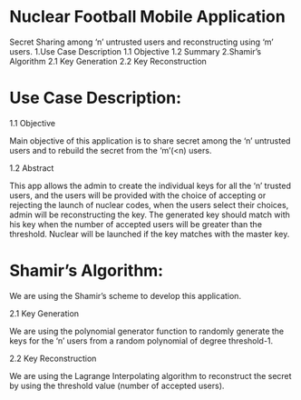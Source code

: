 # Nuclear Football Mobile Application

Secret Sharing among ‘n’ untrusted users and reconstructing using ‘m’ users.
            1.Use Case Description
            1.1 Objective
            1.2 Summary
                     2.Shamir’s Algorithm 
            2.1 Key Generation
            2.2 Key Reconstruction

# Use Case Description:

1.1 Objective

  Main objective of this application is to share secret among the ‘n’ untrusted users and to rebuild the secret from the ‘m’(<n) users.

1.2 Abstract

  This app allows the admin to create the individual keys for all the ‘n’ trusted users, and the users will be provided with the choice of accepting or rejecting the launch of nuclear codes, when the users select their choices, admin will be reconstructing the key. The generated key should match with his key when the number of accepted users will be greater than the threshold. Nuclear will be launched if the key matches with the master key.
  
# Shamir’s Algorithm:

We are using the Shamir’s scheme to develop this application.
  
2.1 Key Generation

We are using the polynomial generator function to randomly generate the keys for the ‘n’ users from a random polynomial of degree       threshold-1.
 
2.2 Key Reconstruction

We are using the Lagrange Interpolating algorithm to reconstruct the secret by using the threshold value (number of accepted users).
 
